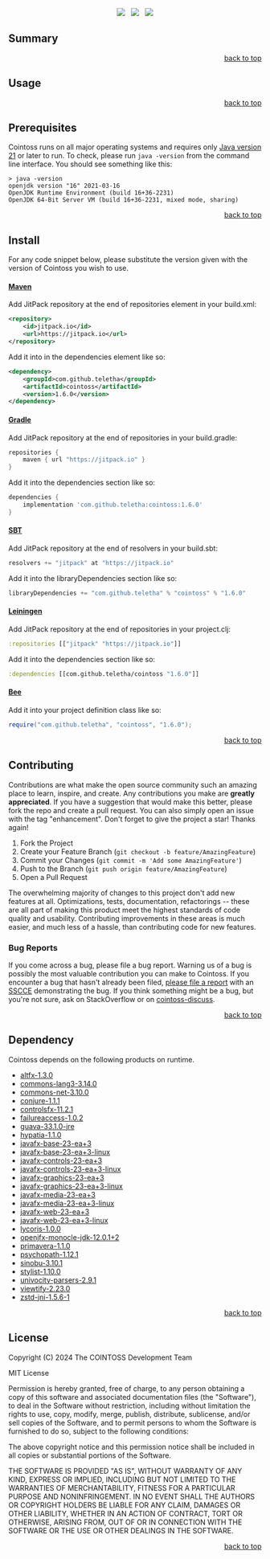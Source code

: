 <p align="center">
    <a href="https://docs.oracle.com/en/java/javase/21/"><img src="https://img.shields.io/badge/Java-Release%2021-green"/></a>
    <span>&nbsp;</span>
    <a href="https://jitpack.io/#teletha/cointoss"><img src="https://img.shields.io/jitpack/v/github/teletha/cointoss?label=Repository&color=green"></a>
    <span>&nbsp;</span>
    <a href="https://teletha.github.io/cointoss"><img src="https://img.shields.io/website.svg?down_color=red&down_message=CLOSE&label=Official%20Site&up_color=green&up_message=OPEN&url=https%3A%2F%2Fteletha.github.io%2Fcointoss"></a>
</p>


## Summary

<p align="right"><a href="#top">back to top</a></p>


## Usage

<p align="right"><a href="#top">back to top</a></p>


## Prerequisites
Cointoss runs on all major operating systems and requires only [Java version 21](https://docs.oracle.com/en/java/javase/21/) or later to run.
To check, please run `java -version` from the command line interface. You should see something like this:
```
> java -version
openjdk version "16" 2021-03-16
OpenJDK Runtime Environment (build 16+36-2231)
OpenJDK 64-Bit Server VM (build 16+36-2231, mixed mode, sharing)
```
<p align="right"><a href="#top">back to top</a></p>

## Install
For any code snippet below, please substitute the version given with the version of Cointoss you wish to use.
#### [Maven](https://maven.apache.org/)
Add JitPack repository at the end of repositories element in your build.xml:
```xml
<repository>
    <id>jitpack.io</id>
    <url>https://jitpack.io</url>
</repository>
```
Add it into in the dependencies element like so:
```xml
<dependency>
    <groupId>com.github.teletha</groupId>
    <artifactId>cointoss</artifactId>
    <version>1.6.0</version>
</dependency>
```
#### [Gradle](https://gradle.org/)
Add JitPack repository at the end of repositories in your build.gradle:
```gradle
repositories {
    maven { url "https://jitpack.io" }
}
```
Add it into the dependencies section like so:
```gradle
dependencies {
    implementation 'com.github.teletha:cointoss:1.6.0'
}
```
#### [SBT](https://www.scala-sbt.org/)
Add JitPack repository at the end of resolvers in your build.sbt:
```scala
resolvers += "jitpack" at "https://jitpack.io"
```
Add it into the libraryDependencies section like so:
```scala
libraryDependencies += "com.github.teletha" % "cointoss" % "1.6.0"
```
#### [Leiningen](https://leiningen.org/)
Add JitPack repository at the end of repositories in your project.clj:
```clj
:repositories [["jitpack" "https://jitpack.io"]]
```
Add it into the dependencies section like so:
```clj
:dependencies [[com.github.teletha/cointoss "1.6.0"]]
```
#### [Bee](https://teletha.github.io/bee)
Add it into your project definition class like so:
```java
require("com.github.teletha", "cointoss", "1.6.0");
```
<p align="right"><a href="#top">back to top</a></p>


## Contributing
Contributions are what make the open source community such an amazing place to learn, inspire, and create. Any contributions you make are **greatly appreciated**.
If you have a suggestion that would make this better, please fork the repo and create a pull request. You can also simply open an issue with the tag "enhancement".
Don't forget to give the project a star! Thanks again!

1. Fork the Project
2. Create your Feature Branch (`git checkout -b feature/AmazingFeature`)
3. Commit your Changes (`git commit -m 'Add some AmazingFeature'`)
4. Push to the Branch (`git push origin feature/AmazingFeature`)
5. Open a Pull Request

The overwhelming majority of changes to this project don't add new features at all. Optimizations, tests, documentation, refactorings -- these are all part of making this product meet the highest standards of code quality and usability.
Contributing improvements in these areas is much easier, and much less of a hassle, than contributing code for new features.

### Bug Reports
If you come across a bug, please file a bug report. Warning us of a bug is possibly the most valuable contribution you can make to Cointoss.
If you encounter a bug that hasn't already been filed, [please file a report](https://github.com/teletha/cointoss/issues/new) with an [SSCCE](http://sscce.org/) demonstrating the bug.
If you think something might be a bug, but you're not sure, ask on StackOverflow or on [cointoss-discuss](https://github.com/teletha/cointoss/discussions).
<p align="right"><a href="#top">back to top</a></p>


## Dependency
Cointoss depends on the following products on runtime.
* [altfx-1.3.0](https://mvnrepository.com/artifact/com.github.teletha/altfx/1.3.0)
* [commons-lang3-3.14.0](https://mvnrepository.com/artifact/org.apache.commons/commons-lang3/3.14.0)
* [commons-net-3.10.0](https://mvnrepository.com/artifact/commons-net/commons-net/3.10.0)
* [conjure-1.1.1](https://mvnrepository.com/artifact/com.github.teletha/conjure/1.1.1)
* [controlsfx-11.2.1](https://mvnrepository.com/artifact/org.controlsfx/controlsfx/11.2.1)
* [failureaccess-1.0.2](https://mvnrepository.com/artifact/com.google.guava/failureaccess/1.0.2)
* [guava-33.1.0-jre](https://mvnrepository.com/artifact/com.google.guava/guava/33.1.0-jre)
* [hypatia-1.1.0](https://mvnrepository.com/artifact/com.github.teletha/hypatia/1.1.0)
* [javafx-base-23-ea+3](https://mvnrepository.com/artifact/org.openjfx/javafx-base/23-ea+3)
* [javafx-base-23-ea+3-linux](https://mvnrepository.com/artifact/org.openjfx/javafx-base/23-ea+3)
* [javafx-controls-23-ea+3](https://mvnrepository.com/artifact/org.openjfx/javafx-controls/23-ea+3)
* [javafx-controls-23-ea+3-linux](https://mvnrepository.com/artifact/org.openjfx/javafx-controls/23-ea+3)
* [javafx-graphics-23-ea+3](https://mvnrepository.com/artifact/org.openjfx/javafx-graphics/23-ea+3)
* [javafx-graphics-23-ea+3-linux](https://mvnrepository.com/artifact/org.openjfx/javafx-graphics/23-ea+3)
* [javafx-media-23-ea+3](https://mvnrepository.com/artifact/org.openjfx/javafx-media/23-ea+3)
* [javafx-media-23-ea+3-linux](https://mvnrepository.com/artifact/org.openjfx/javafx-media/23-ea+3)
* [javafx-web-23-ea+3](https://mvnrepository.com/artifact/org.openjfx/javafx-web/23-ea+3)
* [javafx-web-23-ea+3-linux](https://mvnrepository.com/artifact/org.openjfx/javafx-web/23-ea+3)
* [lycoris-1.0.0](https://mvnrepository.com/artifact/com.github.teletha/lycoris/1.0.0)
* [openjfx-monocle-jdk-12.0.1+2](https://mvnrepository.com/artifact/org.testfx/openjfx-monocle/jdk-12.0.1+2)
* [primavera-1.1.0](https://mvnrepository.com/artifact/com.github.teletha/primavera/1.1.0)
* [psychopath-1.12.1](https://mvnrepository.com/artifact/com.github.teletha/psychopath/1.12.1)
* [sinobu-3.10.1](https://mvnrepository.com/artifact/com.github.teletha/sinobu/3.10.1)
* [stylist-1.10.0](https://mvnrepository.com/artifact/com.github.teletha/stylist/1.10.0)
* [univocity-parsers-2.9.1](https://mvnrepository.com/artifact/com.univocity/univocity-parsers/2.9.1)
* [viewtify-2.23.0](https://mvnrepository.com/artifact/com.github.teletha/viewtify/2.23.0)
* [zstd-jni-1.5.6-1](https://mvnrepository.com/artifact/com.github.luben/zstd-jni/1.5.6-1)
<p align="right"><a href="#top">back to top</a></p>


## License
Copyright (C) 2024 The COINTOSS Development Team

MIT License

Permission is hereby granted, free of charge, to any person obtaining a copy
of this software and associated documentation files (the "Software"), to deal
in the Software without restriction, including without limitation the rights
to use, copy, modify, merge, publish, distribute, sublicense, and/or sell
copies of the Software, and to permit persons to whom the Software is
furnished to do so, subject to the following conditions:

The above copyright notice and this permission notice shall be included in all
copies or substantial portions of the Software.

THE SOFTWARE IS PROVIDED "AS IS", WITHOUT WARRANTY OF ANY KIND, EXPRESS OR
IMPLIED, INCLUDING BUT NOT LIMITED TO THE WARRANTIES OF MERCHANTABILITY,
FITNESS FOR A PARTICULAR PURPOSE AND NONINFRINGEMENT. IN NO EVENT SHALL THE
AUTHORS OR COPYRIGHT HOLDERS BE LIABLE FOR ANY CLAIM, DAMAGES OR OTHER
LIABILITY, WHETHER IN AN ACTION OF CONTRACT, TORT OR OTHERWISE, ARISING FROM,
OUT OF OR IN CONNECTION WITH THE SOFTWARE OR THE USE OR OTHER DEALINGS IN THE
SOFTWARE.
<p align="right"><a href="#top">back to top</a></p>